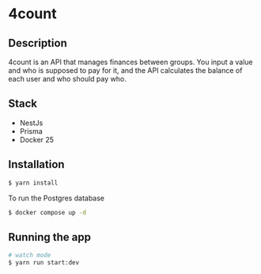 # 4count

## Description

4count is an API that manages finances between groups. You input a value and who is supposed to pay for it, and the API calculates the balance of each user and who should pay who.

## Stack

* NestJs
* Prisma
* Docker 25

## Installation

```bash
$ yarn install
```

To run the Postgres database
```bash
$ docker compose up -d
```

## Running the app

```bash
# watch mode
$ yarn run start:dev
```
